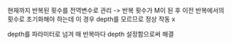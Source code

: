 <p>현재까지 반복된 횟수를 전역변수로 관리 -> 반복 횟수가 M이 된 후 이전 반복에서의 횟수로 초기화해야 하는데 이 경우 depth를 모르므로 정상 작동 x</p>
<p>depth를 파라미터로 넘겨 매 반복마다 depth 설정함으로써 해결</p>

